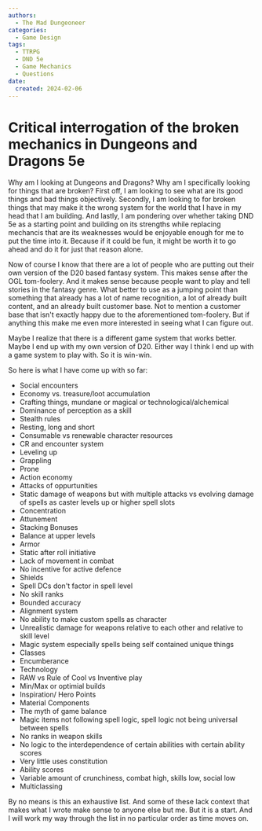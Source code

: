 ```yaml
---
authors:
  - The Mad Dungeoneer
categories:
  - Game Design
tags:
  - TTRPG
  - DND 5e
  - Game Mechanics
  - Questions
date:
  created: 2024-02-06
---
```


# Critical interrogation of the broken mechanics in Dungeons and Dragons 5e

Why am I looking at Dungeons and Dragons? Why am I specifically looking for things that are broken? First off, I am looking to see what are its good things and bad things objectively. Secondly, I am looking to for broken things that may make it the wrong system for the world that I have in my head that I am building. And lastly, I am pondering over whether taking DND 5e as a starting point and building on its strengths while replacing mechancis that are its weaknesses would be enjoyable enough for me to put the time into it. Because if it could be fun, it might be worth it to go ahead and do it for just that reason alone. 

<!-- more -->

Now of course I know that there are a lot of people who are putting out their own version of the D20 based fantasy system. This makes sense after the OGL tom-foolery. And it makes sense because people want to play and tell stories in the fantasy genre. What better to use as a jumping point than something that already has a lot of name recognition, a lot of already built content, and an already built customer base. Not to mention a customer base that isn't exactly happy due to the aforementioned tom-foolery. But if anything this make me even more interested in seeing what I can figure out.

Maybe I realize that there is a different game system that works better. Maybe I end up with my own version of D20. Either way I think I end up with a game system to play with. So it is win-win.

So here is what I have come up with so far:

- Social encounters
- Economy vs. treasure/loot accumulation
- Crafting things, mundane or magical or technological/alchemical
- Dominance of perception as a skill
- Stealth rules
- Resting, long and short
- Consumable vs renewable character resources
- CR and encounter system
- Leveling up
- Grappling
- Prone
- Action economy
- Attacks of oppurtunities
- Static damage of weapons but with multiple attacks vs evolving damage of spells as caster levels up or higher spell slots
- Concentration
- Attunement
- Stacking Bonuses
- Balance at upper levels
- Armor
- Static after roll initiative
- Lack of movement in combat
- No incentive for active defence
- Shields
- Spell DCs don't factor in spell level
- No skill ranks
- Bounded accuracy
- Alignment system
- No ability to make custom spells as character
- Unrealistic damage for weapons relative to each other and relative to skill level
- Magic system especially spells being self contained unique things
- Classes
- Encumberance
- Technology
- RAW vs Rule of Cool vs Inventive play
- Min/Max or optimial builds
- Inspiration/ Hero Points
- Material Components
- The myth of game balance
- Magic items not following spell logic, spell logic not being universal between spells
- No ranks in weapon skills
- No logic to the interdependence of certain abilities with certain ability scores
- Very little uses constitution
- Ability scores
- Variable amount of crunchiness, combat high, skills low, social low
- Multiclassing

By no means is this an exhaustive list. And some of these lack context that makes what I wrote make sense to anyone else but me. But it is a start. And I will work my way through the list in no particular order as time moves on.
